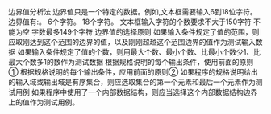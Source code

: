 边界值分析法
边界值只是一个特定的数据。例如,文本框需要输入6到18位字符。
边界值有:。
6个字符。
18个字符。
文本框输入字符的个数要求不大于150字符
不能为空
字数最多149个字符
边界值的选择原则
如果输入条件规定了值的范围，则应取刚达到这个范围的边界的值，以及刚刚超越这个范围边界的值作为测试输入数据
如果输入条件规定了值的个数，则用最大个数、最小个数、比最小个数少1、比最大个数多1的数作为测试数据
根据规格说明的每个输出条件，使用前面的原则①
根据规格说明的每个输出条件，应用前面的原则②
如果程序的规格说明给出的输入域或输出域是有序集合，则应选取集合的第一个元素和最后一个元素作为测试用例
如果程序中使用了一个内部数据结构，则应当选择这个内部数据结构边界上的值作为测试用例。
